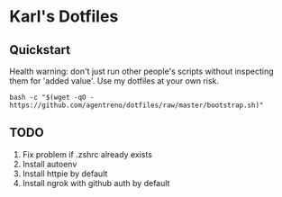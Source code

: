 # Karl's Dotfiles

## Quickstart

Health warning: don't just run other people's scripts without inspecting them 
for 'added value'. Use my dotfiles at your own risk.

`bash -c "$(wget -qO - https://github.com/agentreno/dotfiles/raw/master/bootstrap.sh)"`

## TODO
1. Fix problem if .zshrc already exists
2. Install autoenv
3. Install httpie by default
4. Install ngrok with github auth by default
